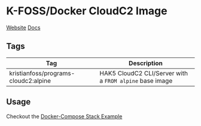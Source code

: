# K-FOSS/Docker CloudC2 Image

[Website](https://shop.hak5.org/products/c2)
[Docs](https://docs.hak5.org/hc/en-us/categories/360001177114-Cloud-C2)

## Tags

| Tag                                  | Description                                             |
| ------------------------------------ | ------------------------------------------------------- |
| kristianfoss/programs-cloudc2:alpine | HAK5 CloudC2 CLI/Server with a `FROM alpine` base image |

## Usage

Checkout the [Docker-Compose Stack Example]()
